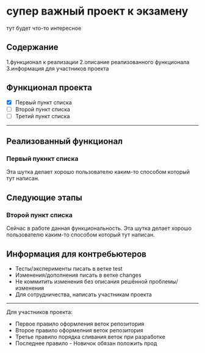 # супер важный проект к экзамену

тут будет что-то интересное

## Содержание

1.функционал к реализации
2.описание реализованного функционала
3.информация для участников проекта

## Функционал проекта

- [x] Первый пункт списка
- [ ] Второй пункт списка
- [ ] Третий пункт списка

---

## Реализованный функционал

### Первый пукнкт списка

Эта шутка делает хорошо пользователю каким-то способом
который тут написан.

## Следующие этапы

### Второй пункт списка

Сейчас в работе данная функциональность. Эта шутка делает хорошо пользователю каким-то способом
который тут написан.

## Информация для контребьютеров

- Тесты/эксперименты писать в ветке test
- Изменения/дополнения писать в ветке changes
- Не коммитить изменения без описания решённой проблемы/изменения
- Для сотрудничества, написать участникам проекта

---


Для участников проекта:
- Первое правило оформления веток репозитория
- Второе правило оформелния веток репозитория
- Третье правило порядка сливания веток при разработке
- Последнее правило - Новичок обязан положить прод
